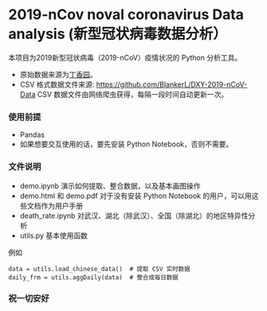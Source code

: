 # 2019-nCov noval coronavirus Data analysis (新型冠状病毒数据分析）
本项目为2019新型冠状病毒（2019-nCoV）疫情状况的 Python 分析工具。
* 原始数据来源为[丁香园](https://3g.dxy.cn/newh5/view/pneumonia)。 
* CSV 格式数据文件来源: https://github.com/BlankerL/DXY-2019-nCoV-Data CSV 数据文件由网络爬虫获得，每隔一段时间自动更新一次。

### 使用前提

* Pandas
* 如果想要交互使用的话，要先安装 Python Notebook，否则不需要。


### 文件说明
* demo.ipynb 演示如何提取、整合数据，以及基本画图操作
* demo.html 和 demo.pdf 对于没有安装 Python Notebook 的用户，可以用这些文档作为用户手册
* death_rate.ipynb 对武汉、湖北（除武汉）、全国（除湖北）的地区特异性分析
* utils.py 基本使用函数

例如

```
data = utils.load_chinese_data()  # 提取 CSV 实时数据
daily_frm = utils.aggDaily(data)  # 整合成每日数据
```

### 祝一切安好
